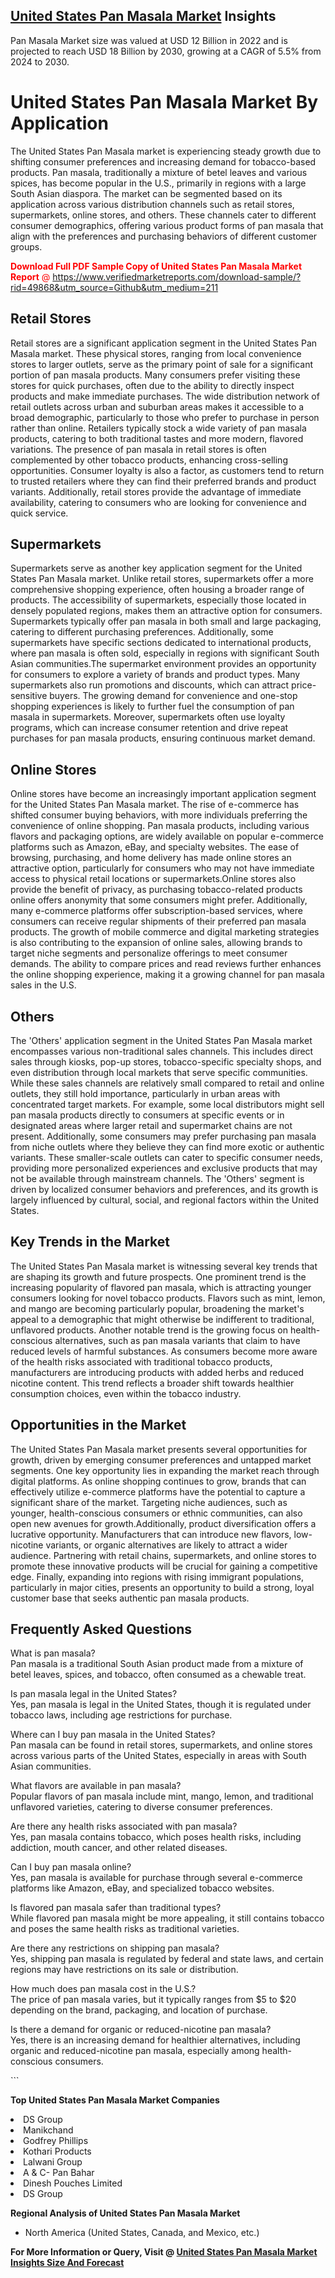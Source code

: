 <h2><a href="https://www.verifiedmarketreports.com/download-sample/?rid=49868&amp;utm_source=Github&amp;utm_medium=211" target="_blank">United States Pan Masala Market</a> Insights</h2><p>Pan Masala Market size was valued at USD 12 Billion in 2022 and is projected to reach USD 18 Billion by 2030, growing at a CAGR of 5.5% from 2024 to 2030.</p><p><h1>United States Pan Masala Market By Application</h1><p>The United States Pan Masala market is experiencing steady growth due to shifting consumer preferences and increasing demand for tobacco-based products. Pan masala, traditionally a mixture of betel leaves and various spices, has become popular in the U.S., primarily in regions with a large South Asian diaspora. The market can be segmented based on its application across various distribution channels such as retail stores, supermarkets, online stores, and others. These channels cater to different consumer demographics, offering various product forms of pan masala that align with the preferences and purchasing behaviors of different customer groups. <p><span class=""><span style="color: #ff0000;"><strong>Download Full PDF Sample Copy of United States Pan Masala Market Report</strong> @ </span><a href="https://www.verifiedmarketreports.com/download-sample/?rid=49868&amp;utm_source=Github&amp;utm_medium=211" target="_blank">https://www.verifiedmarketreports.com/download-sample/?rid=49868&amp;utm_source=Github&amp;utm_medium=211</a></span></p></p><h2>Retail Stores</h2><p>Retail stores are a significant application segment in the United States Pan Masala market. These physical stores, ranging from local convenience stores to larger outlets, serve as the primary point of sale for a significant portion of pan masala products. Many consumers prefer visiting these stores for quick purchases, often due to the ability to directly inspect products and make immediate purchases. The wide distribution network of retail outlets across urban and suburban areas makes it accessible to a broad demographic, particularly to those who prefer to purchase in person rather than online. Retailers typically stock a wide variety of pan masala products, catering to both traditional tastes and more modern, flavored variations. The presence of pan masala in retail stores is often complemented by other tobacco products, enhancing cross-selling opportunities. Consumer loyalty is also a factor, as customers tend to return to trusted retailers where they can find their preferred brands and product variants. Additionally, retail stores provide the advantage of immediate availability, catering to consumers who are looking for convenience and quick service.</p><h2>Supermarkets</h2><p>Supermarkets serve as another key application segment for the United States Pan Masala market. Unlike retail stores, supermarkets offer a more comprehensive shopping experience, often housing a broader range of products. The accessibility of supermarkets, especially those located in densely populated regions, makes them an attractive option for consumers. Supermarkets typically offer pan masala in both small and large packaging, catering to different purchasing preferences. Additionally, some supermarkets have specific sections dedicated to international products, where pan masala is often sold, especially in regions with significant South Asian communities.The supermarket environment provides an opportunity for consumers to explore a variety of brands and product types. Many supermarkets also run promotions and discounts, which can attract price-sensitive buyers. The growing demand for convenience and one-stop shopping experiences is likely to further fuel the consumption of pan masala in supermarkets. Moreover, supermarkets often use loyalty programs, which can increase consumer retention and drive repeat purchases for pan masala products, ensuring continuous market demand.</p><h2>Online Stores</h2><p>Online stores have become an increasingly important application segment for the United States Pan Masala market. The rise of e-commerce has shifted consumer buying behaviors, with more individuals preferring the convenience of online shopping. Pan masala products, including various flavors and packaging options, are widely available on popular e-commerce platforms such as Amazon, eBay, and specialty websites. The ease of browsing, purchasing, and home delivery has made online stores an attractive option, particularly for consumers who may not have immediate access to physical retail locations or supermarkets.Online stores also provide the benefit of privacy, as purchasing tobacco-related products online offers anonymity that some consumers might prefer. Additionally, many e-commerce platforms offer subscription-based services, where consumers can receive regular shipments of their preferred pan masala products. The growth of mobile commerce and digital marketing strategies is also contributing to the expansion of online sales, allowing brands to target niche segments and personalize offerings to meet consumer demands. The ability to compare prices and read reviews further enhances the online shopping experience, making it a growing channel for pan masala sales in the U.S.</p><h2>Others</h2><p>The 'Others' application segment in the United States Pan Masala market encompasses various non-traditional sales channels. This includes direct sales through kiosks, pop-up stores, tobacco-specific specialty shops, and even distribution through local markets that serve specific communities. While these sales channels are relatively small compared to retail and online outlets, they still hold importance, particularly in urban areas with concentrated target markets. For example, some local distributors might sell pan masala products directly to consumers at specific events or in designated areas where larger retail and supermarket chains are not present. Additionally, some consumers may prefer purchasing pan masala from niche outlets where they believe they can find more exotic or authentic variants. These smaller-scale outlets can cater to specific consumer needs, providing more personalized experiences and exclusive products that may not be available through mainstream channels. The 'Others' segment is driven by localized consumer behaviors and preferences, and its growth is largely influenced by cultural, social, and regional factors within the United States.</p><h2>Key Trends in the Market</h2><p>The United States Pan Masala market is witnessing several key trends that are shaping its growth and future prospects. One prominent trend is the increasing popularity of flavored pan masala, which is attracting younger consumers looking for novel tobacco products. Flavors such as mint, lemon, and mango are becoming particularly popular, broadening the market's appeal to a demographic that might otherwise be indifferent to traditional, unflavored products. Another notable trend is the growing focus on health-conscious alternatives, such as pan masala variants that claim to have reduced levels of harmful substances. As consumers become more aware of the health risks associated with traditional tobacco products, manufacturers are introducing products with added herbs and reduced nicotine content. This trend reflects a broader shift towards healthier consumption choices, even within the tobacco industry.</p><h2>Opportunities in the Market</h2><p>The United States Pan Masala market presents several opportunities for growth, driven by emerging consumer preferences and untapped market segments. One key opportunity lies in expanding the market reach through digital platforms. As online shopping continues to grow, brands that can effectively utilize e-commerce platforms have the potential to capture a significant share of the market. Targeting niche audiences, such as younger, health-conscious consumers or ethnic communities, can also open new avenues for growth.Additionally, product diversification offers a lucrative opportunity. Manufacturers that can introduce new flavors, low-nicotine variants, or organic alternatives are likely to attract a wider audience. Partnering with retail chains, supermarkets, and online stores to promote these innovative products will be crucial for gaining a competitive edge. Finally, expanding into regions with rising immigrant populations, particularly in major cities, presents an opportunity to build a strong, loyal customer base that seeks authentic pan masala products.</p><h2>Frequently Asked Questions</h2><p>What is pan masala? <br> Pan masala is a traditional South Asian product made from a mixture of betel leaves, spices, and tobacco, often consumed as a chewable treat.</p><p>Is pan masala legal in the United States? <br> Yes, pan masala is legal in the United States, though it is regulated under tobacco laws, including age restrictions for purchase.</p><p>Where can I buy pan masala in the United States? <br> Pan masala can be found in retail stores, supermarkets, and online stores across various parts of the United States, especially in areas with South Asian communities.</p><p>What flavors are available in pan masala? <br> Popular flavors of pan masala include mint, mango, lemon, and traditional unflavored varieties, catering to diverse consumer preferences.</p><p>Are there any health risks associated with pan masala? <br> Yes, pan masala contains tobacco, which poses health risks, including addiction, mouth cancer, and other related diseases.</p><p>Can I buy pan masala online? <br> Yes, pan masala is available for purchase through several e-commerce platforms like Amazon, eBay, and specialized tobacco websites.</p><p>Is flavored pan masala safer than traditional types? <br> While flavored pan masala might be more appealing, it still contains tobacco and poses the same health risks as traditional varieties.</p><p>Are there any restrictions on shipping pan masala? <br> Yes, shipping pan masala is regulated by federal and state laws, and certain regions may have restrictions on its sale or distribution.</p><p>How much does pan masala cost in the U.S.? <br> The price of pan masala varies, but it typically ranges from $5 to $20 depending on the brand, packaging, and location of purchase.</p><p>Is there a demand for organic or reduced-nicotine pan masala? <br> Yes, there is an increasing demand for healthier alternatives, including organic and reduced-nicotine pan masala, especially among health-conscious consumers.</p>```</p><p><strong>Top United States Pan Masala Market Companies</strong></p><div data-test-id=""><p><li>DS Group</li><li> Manikchand</li><li> Godfrey Phillips</li><li> Kothari Products</li><li> Lalwani Group</li><li> A & C- Pan Bahar</li><li> Dinesh Pouches Limited</li><li> DS Group</li></p><div><strong>Regional Analysis of&nbsp;United States Pan Masala Market</strong></div><ul><li dir="ltr"><p dir="ltr">North America&nbsp;(United States, Canada, and Mexico, etc.)</p></li></ul><p><strong>For More Information or Query, Visit @&nbsp;</strong><strong><a href="https://www.verifiedmarketreports.com/product/global-pan-masala-market-2019-by-manufacturers-regions-type-and-application-forecast-to-2024/?utm_source=Github&amp;utm_medium=211" target="_blank">United States Pan Masala Market Insights Size And Forecast</a></strong></p></div>
